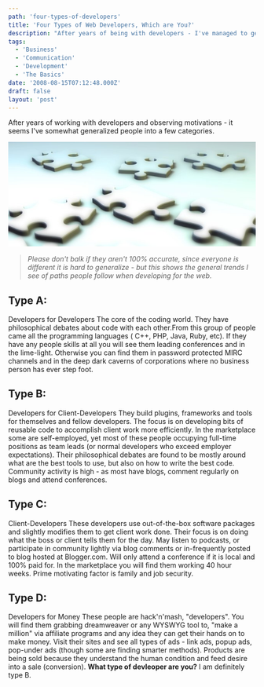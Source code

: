 ```yaml
---
path: 'four-types-of-developers'
title: 'Four Types of Web Developers, Which are You?'
description: "After years of being with developers - I've managed to generalize developers into a few categories."
tags:
  - 'Business'
  - 'Communication'
  - 'Development'
  - 'The Basics'
date: '2008-08-15T07:12:48.000Z'
draft: false
layout: 'post'
---
```


After years of working with developers and observing motivations - it seems I've somewhat generalized people into a few categories.

![](./puzzle-pieces.jpg)

> _Please don't balk if they aren't 100% accurate, since everyone is different it is hard to generalize - but this shows the general trends I see of paths people follow when developing for the web._

## Type A:

Developers for Developers The core of the coding world. They have philosophical debates about code with each other.From this group of people came all the programming languages ( C++, PHP, Java, Ruby, etc). If they have any people skills at all you will see them leading conferences and in the lime-light. Otherwise you can find them in password protected MIRC channels and in the deep dark caverns of corporations where no business person has ever step foot.

## Type B:

Developers for Client-Developers They build plugins, frameworks and tools for themselves and fellow developers. The focus is on developing bits of reusable code to accomplish client work more efficiently. In the marketplace some are self-employed, yet most of these people occupying full-time positions as team leads (or normal developers who exceed employer expectations). Their philosophical debates are found to be mostly around what are the best tools to use, but also on how to write the best code. Community activity is high - as most have blogs, comment regularly on blogs and attend conferences.

## Type C:

Client-Developers These developers use out-of-the-box software packages and slightly modifies them to get client work done. Their focus is on doing what the boss or client tells them for the day. May listen to podcasts, or participate in community lightly via blog comments or in-frequently posted to blog hosted at Blogger.com. Will only attend a conference if it is local and 100% paid for. In the marketplace you will find them working 40 hour weeks. Prime motivating factor is family and job security.

## Type D:

Developers for Money These people are hack'n'mash, "developers". You will find them grabbing dreamweaver or any WYSWYG tool to, "make a million" via affiliate programs and any idea they can get their hands on to make money. Visit their sites and see all types of ads - link ads, popup ads, pop-under ads (though some are finding smarter methods). Products are being sold because they understand the human condition and feed desire into a sale (conversion). **What type of devleoper are you?** I am definitely type B.
